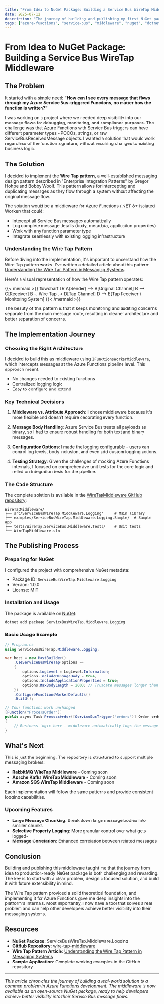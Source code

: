 ```yaml
---
title: "From Idea to NuGet Package: Building a Service Bus WireTap Middleware"
date: 2025-07-12
description: "The journey of building and publishing my first NuGet package - a Service Bus WireTap Middleware for Azure Functions"
tags: ["azure-functions", "service-bus", "middleware", "nuget", "dotnet", "messaging"]
---
```


# From Idea to NuGet Package: Building a Service Bus WireTap Middleware

## The Problem

It started with a simple need: **"How can I see every message that flows through my Azure Service Bus-triggered Functions, no matter how the function is written?"**

I was working on a project where we needed deep visibility into our message flows for debugging, monitoring, and compliance purposes. The challenge was that Azure Functions with Service Bus triggers can have different parameter types - POCOs, strings, or raw ServiceBusReceivedMessage objects. I wanted a solution that would work regardless of the function signature, without requiring changes to existing business logic.

## The Solution

I decided to implement the **Wire Tap pattern**, a well-established messaging design pattern described in "Enterprise Integration Patterns" by Gregor Hohpe and Bobby Woolf. This pattern allows for intercepting and duplicating messages as they flow through a system without affecting the original message flow.

The solution would be a middleware for Azure Functions (.NET 8+ Isolated Worker) that could:
- Intercept all Service Bus messages automatically
- Log complete message details (body, metadata, application properties)
- Work with any function parameter type
- Integrate seamlessly with existing logging infrastructure

### Understanding the Wire Tap Pattern

Before diving into the implementation, it's important to understand how the Wire Tap pattern works. I've written a detailed article about this pattern: [Understanding the Wire Tap Pattern in Messaging Systems](https://www.mortezaazizi.com/posts/understanding-wire-tap-pattern-in-messaging-systems/).

Here's a visual representation of how the Wire Tap pattern operates:

{{< mermaid >}}
flowchart LR
    A[Sender] --> B[Original Channel]
    B --> C[Receiver]
    B -. Wire Tap .-> D[Tap Channel]
    D --> E[Tap Receiver / Monitoring System]
{{< /mermaid >}}

The beauty of this pattern is that it keeps monitoring and auditing concerns separate from the main message route, resulting in cleaner architecture and better separation of concerns.

## The Implementation Journey

### Choosing the Right Architecture

I decided to build this as middleware using `IFunctionsWorkerMiddleware`, which intercepts messages at the Azure Functions pipeline level. This approach meant:
- No changes needed to existing functions
- Centralized logging logic
- Easy to configure and extend

### Key Technical Decisions

1. **Middleware vs. Attribute Approach**: I chose middleware because it's more flexible and doesn't require decorating every function.

2. **Message Body Handling**: Azure Service Bus treats all payloads as binary, so I had to ensure robust handling for both text and binary messages.

3. **Configuration Options**: I made the logging configurable - users can control log levels, body inclusion, and even add custom logging actions.

4. **Testing Strategy**: Given the challenges of mocking Azure Functions internals, I focused on comprehensive unit tests for the core logic and relied on integration tests for the pipeline.

### The Code Structure

The complete solution is available in the [WireTapMiddleware GitHub repository](https://github.com/morteza-azizi/wire-tap-middleware):

```
WireTapMiddleware/
├── src/ServiceBusWireTap.Middleware.Logging/     # Main library
├── examples/ServiceBusWireTap.Middleware.Logging.Sample/  # Sample app
├── tests/WireTap.ServiceBus.Middleware.Tests/    # Unit tests
└── WireTapMiddleware.sln
```

## The Publishing Process

### Preparing for NuGet

I configured the project with comprehensive NuGet metadata:
- Package ID: `ServiceBusWireTap.Middleware.Logging`
- Version: 1.0.0
- License: MIT

### Installation and Usage

The package is available on [NuGet](https://www.nuget.org/packages/ServiceBusWireTap.Middleware.Logging/):

```bash
dotnet add package ServiceBusWireTap.Middleware.Logging
```

### Basic Usage Example

```csharp
// Program.cs
using ServiceBusWireTap.Middleware.Logging;

var host = new HostBuilder()
    .UseServiceBusWireTap(options =>
    {
        options.LogLevel = LogLevel.Information;
        options.IncludeMessageBody = true;
        options.IncludeApplicationProperties = true;
        options.MaxBodyLength = 2000; // Truncate messages longer than 2000 chars
    })
    .ConfigureFunctionsWorkerDefaults()
    .Build();

// Your functions work unchanged
[Function("ProcessOrder")]
public async Task ProcessOrder([ServiceBusTrigger("orders")] Order order)
{
    // Business logic here - middleware automatically logs the message
}
```

## What's Next

This is just the beginning. The repository is structured to support multiple messaging brokers:

- **RabbitMQ WireTap Middleware** - Coming soon
- **Apache Kafka WireTap Middleware** - Coming soon  
- **Amazon SQS WireTap Middleware** - Coming soon

Each implementation will follow the same patterns and provide consistent logging capabilities.

### Upcoming Features

- **Large Message Chunking**: Break down large message bodies into smaller chunks
- **Selective Property Logging**: More granular control over what gets logged- 
- **Message Correlation**: Enhanced correlation between related messages

## Conclusion

Building and publishing this middleware taught me that the journey from idea to production-ready NuGet package is both challenging and rewarding. The key is to start with a clear problem, design a focused solution, and build it with future extensibility in mind.

The Wire Tap pattern provided a solid theoretical foundation, and implementing it for Azure Functions gave me deep insights into the platform's internals. Most importantly, I now have a tool that solves a real problem and can help other developers achieve better visibility into their messaging systems.

## Resources

- **NuGet Package**: [ServiceBusWireTap.Middleware.Logging](https://www.nuget.org/packages/ServiceBusWireTap.Middleware.Logging/)
- **GitHub Repository**: [wire-tap-middleware](https://github.com/morteza-azizi/wire-tap-middleware)
- **Wire Tap Pattern Article**: [Understanding the Wire Tap Pattern in Messaging Systems](https://www.mortezaazizi.com/posts/understanding-wire-tap-pattern-in-messaging-systems/)
- **Sample Application**: Complete working examples in the GitHub repository

---

*This article chronicles the journey of building a real-world solution to a common problem in Azure Functions development. The middleware is now available as an open-source NuGet package, ready to help developers achieve better visibility into their Service Bus message flows.* 